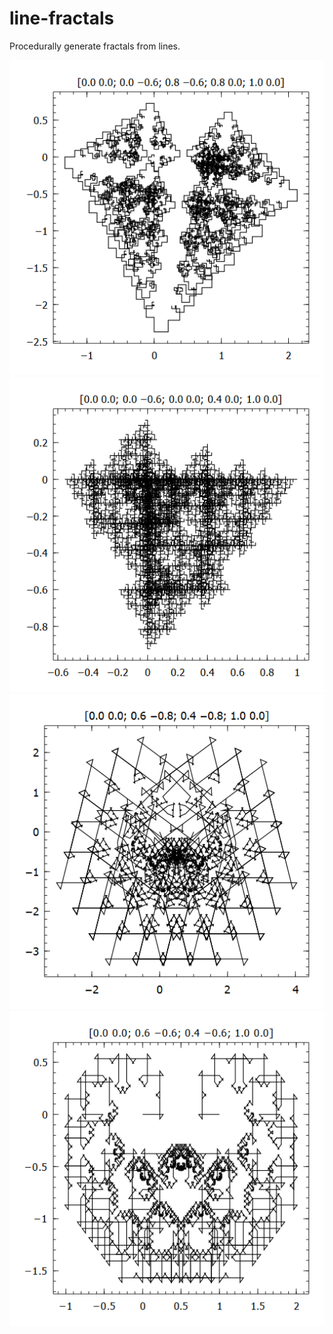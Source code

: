 # line-fractals
Procedurally generate fractals from lines.

![ex1](https://github.com/ericbumbalough/line-fractals/blob/main/img/186378.png)
![ex2](https://github.com/ericbumbalough/line-fractals/blob/main/img/319.png)
![ex3](https://github.com/ericbumbalough/line-fractals/blob/main/img/463.png)
![ex4](https://github.com/ericbumbalough/line-fractals/blob/main/img/765.png)

